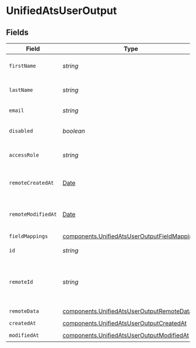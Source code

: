 # UnifiedAtsUserOutput


## Fields

| Field                                                                                                        | Type                                                                                                         | Required                                                                                                     | Description                                                                                                  |
| ------------------------------------------------------------------------------------------------------------ | ------------------------------------------------------------------------------------------------------------ | ------------------------------------------------------------------------------------------------------------ | ------------------------------------------------------------------------------------------------------------ |
| `firstName`                                                                                                  | *string*                                                                                                     | :heavy_minus_sign:                                                                                           | The first name of the user                                                                                   |
| `lastName`                                                                                                   | *string*                                                                                                     | :heavy_minus_sign:                                                                                           | The last name of the user                                                                                    |
| `email`                                                                                                      | *string*                                                                                                     | :heavy_minus_sign:                                                                                           | The email of the user                                                                                        |
| `disabled`                                                                                                   | *boolean*                                                                                                    | :heavy_minus_sign:                                                                                           | Whether the user is disabled                                                                                 |
| `accessRole`                                                                                                 | *string*                                                                                                     | :heavy_minus_sign:                                                                                           | The access role of the user                                                                                  |
| `remoteCreatedAt`                                                                                            | [Date](https://developer.mozilla.org/en-US/docs/Web/JavaScript/Reference/Global_Objects/Date)                | :heavy_minus_sign:                                                                                           | The remote creation date of the user                                                                         |
| `remoteModifiedAt`                                                                                           | [Date](https://developer.mozilla.org/en-US/docs/Web/JavaScript/Reference/Global_Objects/Date)                | :heavy_minus_sign:                                                                                           | The remote modification date of the user                                                                     |
| `fieldMappings`                                                                                              | [components.UnifiedAtsUserOutputFieldMappings](../../models/components/unifiedatsuseroutputfieldmappings.md) | :heavy_check_mark:                                                                                           | N/A                                                                                                          |
| `id`                                                                                                         | *string*                                                                                                     | :heavy_minus_sign:                                                                                           | The UUID of the user                                                                                         |
| `remoteId`                                                                                                   | *string*                                                                                                     | :heavy_minus_sign:                                                                                           | The remote ID of the user in the context of the 3rd Party                                                    |
| `remoteData`                                                                                                 | [components.UnifiedAtsUserOutputRemoteData](../../models/components/unifiedatsuseroutputremotedata.md)       | :heavy_check_mark:                                                                                           | N/A                                                                                                          |
| `createdAt`                                                                                                  | [components.UnifiedAtsUserOutputCreatedAt](../../models/components/unifiedatsuseroutputcreatedat.md)         | :heavy_check_mark:                                                                                           | N/A                                                                                                          |
| `modifiedAt`                                                                                                 | [components.UnifiedAtsUserOutputModifiedAt](../../models/components/unifiedatsuseroutputmodifiedat.md)       | :heavy_check_mark:                                                                                           | N/A                                                                                                          |